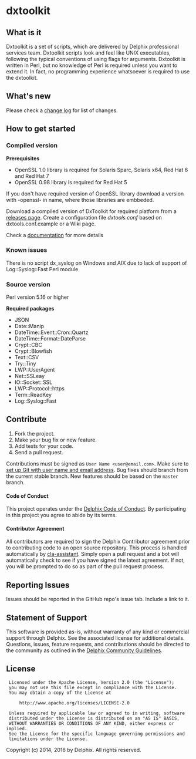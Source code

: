 # dxtoolkit

## What is it

Dxtoolkit is a set of scripts, which are delivered by Delphix professional services team. 
Dxtoolkit scripts look and feel like UNIX executables, following the typical conventions of using flags for arguments.  Dxtoolkit is written in Perl, but no knowledge of Perl is required unless you want to extend it.  In fact, no programming experience whatsoever is required to use the dxtoolkit.

## What's new

Please check a [change log](https://github.com/delphix/dxtoolkit/blob/master/CHANGELOG.md) for list of changes.

## How to get started
### Compiled version

**Prerequisites**
* OpenSSL 1.0 library is required for Solaris Sparc, Solaris x64, Red Hat 6 and Red Hat 7 
* OpenSSL 0.98 library is required for Red Hat 5

If you don't have required version of OpenSSL library download a version with -openssl- in name, where
those libraries are embbeded.

Download a compiled version of DxToolkit for required platform from a [releases  page](https://github.com/delphix/dxtoolkit/releases). 
Create a configuration file *dxtools.conf* based on dxtools.conf.example or a Wiki page.

Check a [documentation](https://github.com/delphix/dxtoolkit/wiki) for more details

### Known issues

There is no script dx_syslog on Windows and AIX due to lack of support of Log::Syslog::Fast Perl module

### Source version

Perl version 5.16 or higher

**Required packages**
- JSON
- Date::Manip
- DateTime::Event::Cron::Quartz
- DateTime::Format::DateParse
- Crypt::CBC
- Crypt::Blowfish
- Text::CSV
- Try::Tiny
- LWP::UserAgent
- Net::SSLeay
- IO::Socket::SSL
- LWP::Protocol::https
- Term::ReadKey
- Log::Syslog::Fast

## <a id="contribute"></a>Contribute

1.  Fork the project.
2.  Make your bug fix or new feature.
3.  Add tests for your code.
4.  Send a pull request.

Contributions must be signed as `User Name <user@email.com>`. Make sure to [set up Git with user name and email address](https://git-scm.com/book/en/v2/Getting-Started-First-Time-Git-Setup). Bug fixes should branch from the current stable branch. New features should be based on the `master` branch.

#### <a id="code-of-conduct"></a>Code of Conduct

This project operates under the [Delphix Code of Conduct](https://delphix.github.io/code-of-conduct.html). By participating in this project you agree to abide by its terms.

#### <a id="contributor-agreement"></a>Contributor Agreement

All contributors are required to sign the Delphix Contributor agreement prior to contributing code to an open source repository. This process is handled automatically by [cla-assistant](https://cla-assistant.io/). Simply open a pull request and a bot will automatically check to see if you have signed the latest agreement. If not, you will be prompted to do so as part of the pull request process.


## <a id="reporting_issues"></a>Reporting Issues

Issues should be reported in the GitHub repo's issue tab. Include a link to it.

## <a id="statement-of-support"></a>Statement of Support

This software is provided as-is, without warranty of any kind or commercial support through Delphix. See the associated license for additional details. Questions, issues, feature requests, and contributions should be directed to the community as outlined in the [Delphix Community Guidelines](https://delphix.github.io/community-guidelines.html).


## <a id="license"></a>License
```
 Licensed under the Apache License, Version 2.0 (the "License");
 you may not use this file except in compliance with the License.
 You may obtain a copy of the License at

     http://www.apache.org/licenses/LICENSE-2.0

 Unless required by applicable law or agreed to in writing, software
 distributed under the License is distributed on an "AS IS" BASIS,
 WITHOUT WARRANTIES OR CONDITIONS OF ANY KIND, either express or implied.
 See the License for the specific language governing permissions and
 limitations under the License.
```
Copyright (c) 2014, 2016 by Delphix. All rights reserved.
